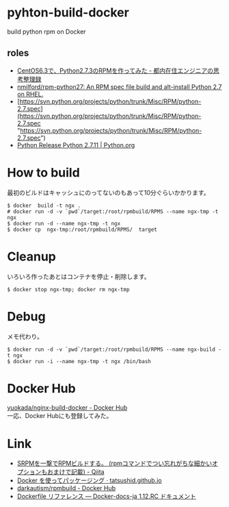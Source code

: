 # pyhton-build-docker
build python rpm on Docker

## roles

- [CentOS6.3で、Python2.7.3のRPMを作ってみた - 都内在住エンジニアの思考整理録](http://d.hatena.ne.jp/ckreal/20130103/1357171663 "CentOS6.3で、Python2.7.3のRPMを作ってみた - 都内在住エンジニアの思考整理録")
- [nmilford/rpm-python27: An RPM spec file build and alt-install Python 2.7 on RHEL.](https://github.com/nmilford/rpm-python27 "nmilford/rpm-python27: An RPM spec file build and alt-install Python 2.7 on RHEL.")
- [https://svn.python.org/projects/python/trunk/Misc/RPM/python-2.7.spec](https://svn.python.org/projects/python/trunk/Misc/RPM/python-2.7.spec "https://svn.python.org/projects/python/trunk/Misc/RPM/python-2.7.spec")
- [Python Release Python 2.7.11 | Python.org](https://www.python.org/downloads/release/python-2711/ "Python Release Python 2.7.11 | Python.org")

How to build
============

最初のビルドはキャッシュにのってないのもあって10分ぐらいかかります。

```
$ docker  build -t ngx .
# docker run -d -v `pwd`/target:/root/rpmbuild/RPMS --name ngx-tmp -t ngx
$ docker run -d --name ngx-tmp -t ngx
$ docker cp  ngx-tmp:/root/rpmbuild/RPMS/  target
```

Cleanup
=======
いろいろ作ったあとはコンテナを停止・削除します。

```
$ docker stop ngx-tmp; docker rm ngx-tmp
```

Debug
=====

メモ代わり。

```
$ docker run -d -v `pwd`/target:/root/rpmbuild/RPMS --name ngx-build -t ngx
$ docker run -i --name ngx-tmp -t ngx /bin/bash
```

Docker Hub
==========
[yuokada/nginx-build-docker - Docker Hub](https://hub.docker.com/r/yuokada/nginx-build-docker/ "yuokada/nginx-build-docker - Docker Hub")  
一応、Docker Hubにも登録してみた。

Link
====

- [SRPMを一撃でRPMビルドする。 (rpmコマンドでつい忘れがちな細かいオプションもおまけで記載) - Qiita](http://qiita.com/koitatu3/items/49635de6ec40a5f30222 "SRPMを一撃でRPMビルドする。 (rpmコマンドでつい忘れがちな細かいオプションもおまけで記載) - Qiita")
- [Docker を使ってパッケージング · tatsushid.github.io](http://tatsushid.github.io/blog/2015/12/packaging-with-docker/ "Docker を使ってパッケージング · tatsushid.github.io")
- [darkautism/rpmbuild - Docker Hub](https://hub.docker.com/r/darkautism/rpmbuild/ "darkautism/rpmbuild - Docker Hub")
- [Dockerfile リファレンス — Docker-docs-ja 1.12.RC ドキュメント](http://docs.docker.jp/engine/reference/builder.html#volume "Dockerfile リファレンス — Docker-docs-ja 1.12.RC ドキュメント")
